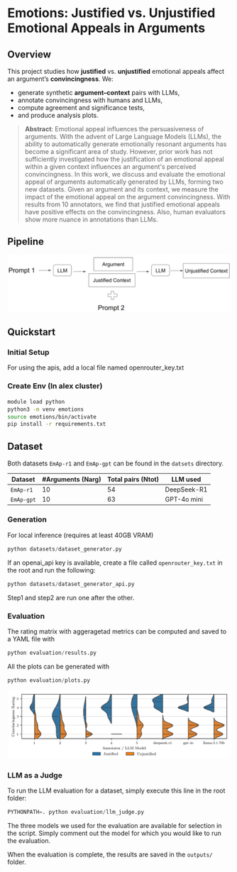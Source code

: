 # Emotions: Justified vs. Unjustified Emotional Appeals in Arguments

## Overview

This project studies how **justified** vs. **unjustified** emotional appeals affect an argument’s **convincingness**. We:

- generate synthetic **argument–context** pairs with LLMs,
- annotate convincingness with humans and LLMs,
- compute agreement and significance tests,
- and produce analysis plots.

> **Abstract**: Emotional appeal influences the persuasiveness of arguments. With the advent of Large Language Models (LLMs), the ability to automatically generate emotionally resonant arguments has become a significant area of study.
> However, prior work has not sufficiently investigated how the justification of an emotional appeal within a given context influences an argument's perceived convincingness.
> In this work, we discuss and evaluate the emotional appeal of arguments automatically generated by LLMs, forming two new datasets. Given an argument and its context, we measure the impact of the  emotional appeal on the argument convincingness. With results from 10 annotators, we find that justified emotional appeals have positive effects on the convincingness. Also, human evaluators show more nuance in annotations than LLMs.


## Pipeline

![alt text](datasets/data_pipeline.png)

## Quickstart

### Initial Setup

For using the apis, add a local file named openrouter_key.txt

### Create Env (In alex cluster)

```bash
module load python
python3 -m venv emotions
source emotions/bin/activate
pip install -r requirements.txt
```

## Dataset

Both datasets `EmAp-r1` and `EmAp-gpt` can be found in the `datsets` directory.

| Dataset      | #Arguments (Narg) | Total pairs (Ntot) | LLM used    |
| ------------ | ----------------- | ------------------ | ----------- |
| `EmAp-r1`  | 10                | 54                 | DeepSeek-R1 |
| `EmAp-gpt` | 10                | 63                 | GPT-4o mini |

### Generation

For local inference (requires at least 40GB VRAM)

```python
python datasets/dataset_generator.py
```

If an openai_api key is available, create a file called `openrouter_key.txt` in the root and run the following:

```python
python datasets/dataset_generator_api.py
```

Step1 and step2 are run one after the other.

### Evaluation

The rating matrix with aggeragetad metrics can be computed and saved to a YAML file with

```python
python evaluation/results.py
```

All the plots can be generated with

```python
python evaluation/plots.py
```

![alt text](evaluation/EmAp-r1/fig/context_type_distribution_per_annotator.png)

### LLM as a Judge

To run the LLM evaluation for a dataset, simply execute this line in the root folder:

```python
PYTHONPATH=. python evaluation/llm_judge.py
```

The three models we used for the evaluation are available for selection in the script. Simply comment out the model for which you would like to run the evaluation.

When the evaluation is complete, the results are saved in the `outputs/` folder.
